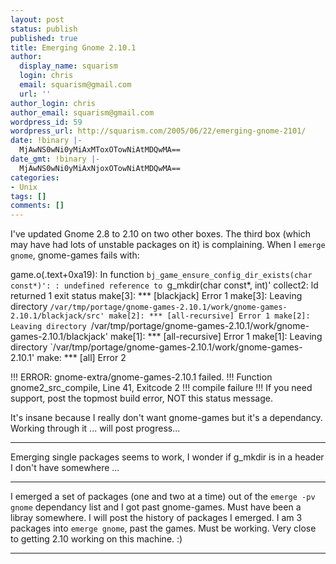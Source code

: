 ```yaml
---
layout: post
status: publish
published: true
title: Emerging Gnome 2.10.1
author:
  display_name: squarism
  login: chris
  email: squarism@gmail.com
  url: ''
author_login: chris
author_email: squarism@gmail.com
wordpress_id: 59
wordpress_url: http://squarism.com/2005/06/22/emerging-gnome-2101/
date: !binary |-
  MjAwNS0wNi0yMiAxMToxOTowNiAtMDQwMA==
date_gmt: !binary |-
  MjAwNS0wNi0yMiAxNjoxOTowNiAtMDQwMA==
categories:
- Unix
tags: []
comments: []
---
```

I've updated Gnome 2.8 to 2.10 on two other boxes.  The third box (which may have had lots of unstable packages on it) is complaining.  When I `emerge gnome`, gnome-games fails with:

game.o(.text+0xa19): In function `bj_game_ensure_config_dir_exists(char const*)':
: undefined reference to `g_mkdir(char const*, int)'
collect2: ld returned 1 exit status
make[3]: *** [blackjack] Error 1
make[3]: Leaving directory `/var/tmp/portage/gnome-games-2.10.1/work/gnome-games-2.10.1/blackjack/src'
make[2]: *** [all-recursive] Error 1
make[2]: Leaving directory `/var/tmp/portage/gnome-games-2.10.1/work/gnome-games-2.10.1/blackjack'
make[1]: *** [all-recursive] Error 1
make[1]: Leaving directory `/var/tmp/portage/gnome-games-2.10.1/work/gnome-games-2.10.1'
make: *** [all] Error 2

!!! ERROR: gnome-extra/gnome-games-2.10.1 failed.
!!! Function gnome2_src_compile, Line 41, Exitcode 2
!!! compile failure
!!! If you need support, post the topmost build error, NOT this status message.

It's insane because I really don't want gnome-games but it's a dependancy.  Working through it ... will post progress...

---

Emerging single packages seems to work, I wonder if g_mkdir is in a header I don't have somewhere ...

---

I emerged a set of packages (one and two at a time) out of the `emerge -pv gnome` dependancy list and I got past gnome-games.  Must have been a libray somewhere.  I will post the history of packages I emerged.  I am 3 packages into `emerge gnome`, past the games.  Must be working.  Very close to getting 2.10 working on this machine.  :)

---
